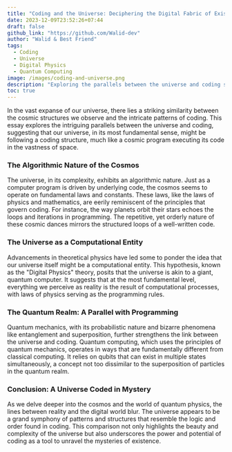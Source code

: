```yaml
---
title: "Coding and the Universe: Deciphering the Digital Fabric of Existence"
date: 2023-12-09T23:52:26+07:44
draft: false
github_link: "https://github.com/Walid-dev"
author: "Walid & Best Friend"
tags:
  - Coding
  - Universe
  - Digital Physics
  - Quantum Computing
image: /images/coding-and-universe.png
description: "Exploring the parallels between the universe and coding structures."
toc: true
---
```


In the vast expanse of our universe, there lies a striking similarity between the cosmic structures we observe and the intricate patterns of coding. This essay explores the intriguing parallels between the universe and coding, suggesting that our universe, in its most fundamental sense, might be following a coding structure, much like a cosmic program executing its code in the vastness of space.

### The Algorithmic Nature of the Cosmos

The universe, in its complexity, exhibits an algorithmic nature. Just as a computer program is driven by underlying code, the cosmos seems to operate on fundamental laws and constants. These laws, like the laws of physics and mathematics, are eerily reminiscent of the principles that govern coding. For instance, the way planets orbit their stars echoes the loops and iterations in programming. The repetitive, yet orderly nature of these cosmic dances mirrors the structured loops of a well-written code.

### The Universe as a Computational Entity

Advancements in theoretical physics have led some to ponder the idea that our universe itself might be a computational entity. This hypothesis, known as the "Digital Physics" theory, posits that the universe is akin to a giant, quantum computer. It suggests that at the most fundamental level, everything we perceive as reality is the result of computational processes, with laws of physics serving as the programming rules.

### The Quantum Realm: A Parallel with Programming

Quantum mechanics, with its probabilistic nature and bizarre phenomena like entanglement and superposition, further strengthens the link between the universe and coding. Quantum computing, which uses the principles of quantum mechanics, operates in ways that are fundamentally different from classical computing. It relies on qubits that can exist in multiple states simultaneously, a concept not too dissimilar to the superposition of particles in the quantum realm.

### Conclusion: A Universe Coded in Mystery

As we delve deeper into the cosmos and the world of quantum physics, the lines between reality and the digital world blur. The universe appears to be a grand symphony of patterns and structures that resemble the logic and order found in coding. This comparison not only highlights the beauty and complexity of the universe but also underscores the power and potential of coding as a tool to unravel the mysteries of existence.
